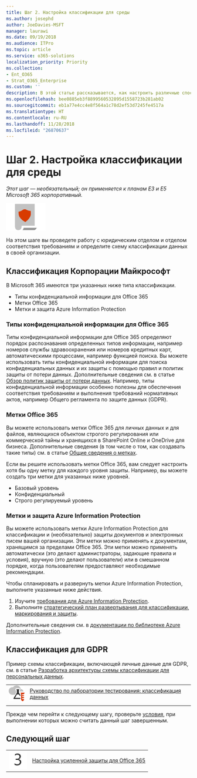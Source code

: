 ```yaml
---
title: Шаг 2. Настройка классификации для среды
ms.author: josephd
author: JoeDavies-MSFT
manager: laurawi
ms.date: 09/19/2018
ms.audience: ITPro
ms.topic: article
ms.service: o365-solutions
localization_priority: Priority
ms.collection:
- Ent_O365
- Strat_O365_Enterprise
ms.custom: ''
description: В этой статье рассказывается, как настроить различные способы классификации данных в организации.
ms.openlocfilehash: bee0885eb3f8899560532895d1558723b281ab02
ms.sourcegitcommit: eb1a77e4cc4e8f564a1c78d2ef53d7245fe4517a
ms.translationtype: HT
ms.contentlocale: ru-RU
ms.lasthandoff: 11/28/2018
ms.locfileid: "26870637"
---
```

# <a name="step-2-configure-classification-for-your-environment"></a>Шаг 2. Настройка классификации для среды

*Этот шаг — необязательный; он применяется к планам E3 и E5 Microsoft 365 корпоративный.*

![](./media/deploy-foundation-infrastructure/infoprotection_icon-small.png)

На этом шаге вы проведете работу с юридическим отделом и отделом соответствия требованиям и определите схему классификации данных в своей организации.

## <a name="microsoft-classifications"></a>Классификация Корпорации Майкрософт

В Microsoft 365 имеются три указанных ниже типа классификации.

- Типы конфиденциальной информации для Office 365
- Метки Office 365
- Метки и защита Azure Information Protection

### <a name="sensitive-information-types-for-office-365"></a>Типы конфиденциальной информации для Office 365

Типы конфиденциальной информации для Office 365 определяют порядок распознавания определенных типов информации, например номеров службы здравоохранения или номеров кредитных карт, автоматическими процессами, например функцией поиска. Вы можете использовать типы конфиденциальной информации для поиска конфиденциальных данных и их защиты с помощью правил и политик защиты от потери данных. Дополнительные сведения см. в статье [Обзор политик защиты от потери данных](https://support.office.com/article/overview-of-data-loss-prevention-policies-1966b2a7-d1e2-4d92-ab61-42efbb137f5e). Например, типы конфиденциальной информации особенно полезны для обеспечения соответствия требованиям и выполнения требований нормативных актов, например Общего регламента по защите данных (GDPR).

### <a name="office-365-labels"></a>Метки Office 365
Вы можете использовать метки Office 365 для личных данных и для файлов, являющихся объектом строгого регулирования или коммерческой тайны и хранящихся в SharePoint Online и OneDrive для бизнеса. Дополнительные сведения (в том числе о том, как создавать такие типы) см. в статье [Общие сведения о метках](https://support.office.com/article/overview-of-labels-af398293-c69d-465e-a249-d74561552d30).

Если вы решите использовать метки Office 365, вам следует настроить хотя бы одну метку для каждого уровня защиты. Например, вы можете создать три метки для указанных ниже уровней.

- Базовый уровень
- Конфиденциальный
- Строго регулируемый уровень

### <a name="azure-information-protection-labels-and-protection"></a>Метки и защита Azure Information Protection

Вы можете использовать метки Azure Information Protection для классификации и (необязательно) защиты документов и электронных писем вашей организации. Эти метки можно применять к документам, хранящимся за пределами Office 365. Эти метки можно применять автоматически (это делают администраторы, задающие правила и условия), вручную (это делают пользователи) или в смешанном порядке, когда пользователям предоставляют необходимые рекомендации.

Чтобы спланировать и развернуть метки Azure Information Protection, выполните указанные ниже действия.

1. Изучите [требования для Azure Information Protection](https://docs.microsoft.com/information-protection/get-started/requirements).
2. Выполните [стратегический план развертывания для классификации, маркирования и защиты](https://docs.microsoft.com/information-protection/plan-design/deployment-roadmap#deployment-roadmap-for-classification-labeling-and-protection).

Дополнительные сведения см. в [документации по библиотеке Azure Information Protection](https://docs.microsoft.com/information-protection/).

## <a name="classification-for-gdpr"></a>Классификация для GDPR

Пример схемы классификации, включающей личные данные для GDPR, см. в статье [Разработка архитектуры схемы классификации для персональных данных](https://docs.microsoft.com/office365/enterprise/architect-a-classification-schema-for-personal-data).

|||
|:-------|:-----|
|![Руководства по лаборатории тестирования для облака Майкрософт](media/m365-enterprise-test-lab-guides/cloud-tlg-icon-small.png)| [Руководство по лаборатории тестирования: классификация данных](data-classification-microsoft-365-enterprise-dev-test-environment.md) |
|||

Прежде чем перейти к следующему шагу, проверьте [условия](infoprotect-exit-criteria.md#crit-infoprotect-step3), при выполнении которых можно считать данный шаг завершенным.

## <a name="next-step"></a>Следующий шаг

|||
|:-------|:-----|
|![](./media/stepnumbers/Step3.png)|[Настройка усиленной защиты для Office 365](infoprotect-configure-increased-security-office-365.md)|

